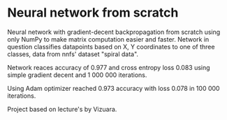# Neural network from scratch

Neural network with gradient-decent backpropagation from scratch using only NumPy to make matrix computation easier and faster. Network in question classifies datapoints based on X, Y coordinates to one of three classes, data from nnfs' dataset "spiral data". 

Network reaces accuracy of 0.977 and cross entropy loss 0.083 using simple gradient decent and 1 000 000 iterations.

Using Adam optimizer reached 0.973 accuracy with loss 0.078 in 100 000 iterations.


Project based on lecture's by Vizuara.
